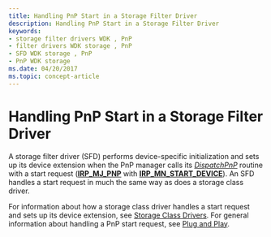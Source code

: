 ```yaml
---
title: Handling PnP Start in a Storage Filter Driver
description: Handling PnP Start in a Storage Filter Driver
keywords:
- storage filter drivers WDK , PnP
- filter drivers WDK storage , PnP
- SFD WDK storage , PnP
- PnP WDK storage
ms.date: 04/20/2017
ms.topic: concept-article
---
```


# Handling PnP Start in a Storage Filter Driver

A storage filter driver (SFD) performs device-specific initialization and sets up its device extension when the PnP manager calls its [*DispatchPnP*](/windows-hardware/drivers/ddi/wdm/nc-wdm-driver_dispatch) routine with a start request ([**IRP\_MJ\_PNP**](../kernel/irp-mj-pnp.md) with [**IRP\_MN\_START\_DEVICE**](../kernel/irp-mn-start-device.md)). An SFD handles a start request in much the same way as does a storage class driver.

For information about how a storage class driver handles a start request and sets up its device extension, see [Storage Class Drivers](introduction-to-storage-class-drivers.md). For general information about handling a PnP start request, see [Plug and Play](../kernel/introduction-to-plug-and-play.md).
